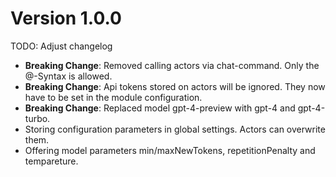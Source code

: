 # Version 1.0.0

TODO: Adjust changelog

- __Breaking Change__: Removed calling actors via chat-command. Only the @-Syntax is allowed.
- __Breaking Change__: Api tokens stored on actors will be ignored. They now have to be set in the module configuration.
- __Breaking Change__: Replaced model gpt-4-preview with gpt-4 and gpt-4-turbo.
- Storing configuration parameters in global settings. Actors can overwrite them.
- Offering model parameters min/maxNewTokens, repetitionPenalty and tempareture.
